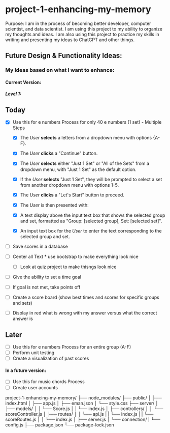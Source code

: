 # project-1-enhancing-my-memory

Purpose: I am in the process of becoming better developer, computer scientist, and data scientist. I am using this project to my ability to organize my thoughts and ideas. I am also using this project to practice my skills in writing and presenting my ideas to ChatGPT and other things.


## Future Design & Functionality Ideas:
 

### My Ideas based on what I want to enhance:

#### Current Version:





##### Level 1:

## Today
* [X] Use this for e numbers Process for only 40 e numbers (1 set) - Multiple Steps

    - [X] The *User* **selects** a letters from a dropdown menu with options {A-F}.
    - [X] The *User* **clicks** a "Continue" button.
    - [X] The *User* **selects** either "Just 1 Set" or "All of the Sets" from a dropdown menu, with "Just 1 Set" as the default option.
    - [X] If the *User* **selects** "Just 1 Set", they will be prompted to select a set from another dropdown menu with options 1-5.
    - [X] The *User* **clicks** a "Let's Start" button to proceed.
    - [X] The *User* is then presented with:
    - [X] A text display above the input text box that shows the selected group and set, formatted as "Group: [selected group], Set: [selected set]".
    - [X] An input text box for the *User* to enter the text corresponding to the selected group and set.



* [ ] Save scores in a database
* [ ] Center all Text * use bootstrap to make everything look nice
    - [ ] Look at quiz project to make thisngs look nice
* [ ] Give the ability to set a time goal
* [ ] If goal is not met, take points off
* [ ] Create a score board (show best times and scores for specific groups and sets)
* [ ] Display in red what is wrong with my answer versus what the correct answer is



## Later
* [ ] Use this for e numbers Process for an entire group (A-F)
* [ ] Perform unit testing
* [ ] Create a visualization of past scores

 #### In a future version:
* [ ] Use this for music chords  Process
* [ ] Create user accounts

project-1-enhancing-my-memory/
├── node_modules/
├── public/
│   ├── index.html
│   ├── app.js
│   ├── eman.json 
│   └── style.css 
├── server/
│   ├── models/
│   │   └── Score.js
│   |   └── index.js
│   ├── controllers/
│   │   └── scoreController.js
│   ├── routes/
│   │   └── api.js
|   |        └── index.js
|   |        └── scoreRoutes.js
│   │   └── index.js
│   ├── server.js
│   └── connection/
|            └── config.js
├── package.json
└── package-lock.json